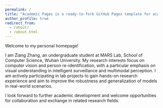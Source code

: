 ```yaml
---
permalink: /
title: "Academic Pages is a ready-to-fork GitHub Pages template for academic personal websites"
author_profile: true
redirect_from: 
  - /about/
  - /about.html
---
```


Welcome to my personal homepage!

I am Ziang Zhang, an undergraduate student at MARS Lab, School of Computer Science, Wuhan University. My research interests focus on computer vision and person re-identification, with a particular emphasis on visual understanding in intelligent surveillance and multimodal perception. I am actively participating in lab projects to gain hands-on research experience and aim to improve the robustness and generalization of models in real-world scenarios.

I look forward to further academic development and welcome opportunities for collaboration and exchange in related research fields.
